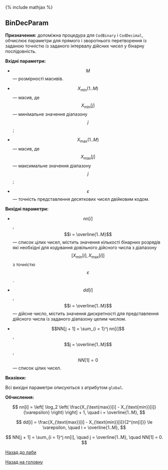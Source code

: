 {% include mathjax %}

## BinDecParam
	
**Призначення:** допоміжна процедура для `CodBinary` і `CodDecimal`, обчислює параметри для прямого і зворотнього перетворення із заданою точністю із заданого інтервалу дійсних чисел у бінарну послідовність. 

**Вхідні параметри:**

- $$M$$ &mdash; розмірності масивів.

- $$X_{\text{min}}(1..M)$$ &mdash; масив, де $$X_{\text{min}}[j]$$ &mdash; минімальне значення діапазону $$j$$;

- $$X_{\text{max}}(1..M)$$ &mdash; масив, де $$X_{\text{max}}[j]$$ &mdash; максимальне значення діапазону $$j$$;

- $$\varepsilon$$ &mdash; точність представлення десяткових чисел двійковим кодом.

**Вихідні параметри:**

- $$nn[i]$$, $$i = \overline{1..M}$$ &mdash; список цілих чисел, містить значення кількості бінарних розрядів які необхідні для кодування довільного дійсного числа з діапазону $$[X_{\text{min}}[i], X_{\text{max}}[i]]$$ з точністю $$\varepsilon$$.

- $$dd[i]$$, $$i = \overline{1..M}$$ &mdash; дійсне число, містить значення дискретності для представлення дійсного числа із заданого діапазону целим числом.

- $$NN[j + 1] = \sum_{i = 1}^j nn[i]$$, $$j = \overline{1..M}$$, $$NN[1] = 0$$ &mdash; список цілих чисел.

**Вказівки:**

Всі вихідні параметри описуються з атрибутом `global`.

**Обчислення:**

$$
nn[i] = \left[ \log_2 \left( \frac{X_{\text{max}}[i] - X_{\text{min}}[i]}{\varepsilon} \right) \right] + 1, \quad i = \overline{1..M},
$$

$$
dd[i] = \frac{X_{\text{max}}[i] - X_{\text{min}}[i]}{2^{nn[i]}} \le \varepsilon, \quad i = \overline{1..M},
$$

$$
NN[j + 1] = \sum_{i = 1}^j nn[i], \quad j = \overline{1..M}, \quad NN[1] = 0.
$$

[Назад до лаби](README.md)

[Назад на головну](../README.md)